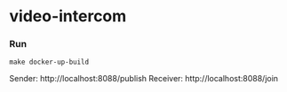 # video-intercom

### Run

```
make docker-up-build
```

Sender: http://localhost:8088/publish
Receiver: http://localhost:8088/join
